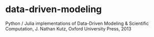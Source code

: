 # data-driven-modeling
Python / Julia implementations of Data-Driven Modeling &amp; Scientific Computation, J. Nathan Kutz, Oxford University Press, 2013
